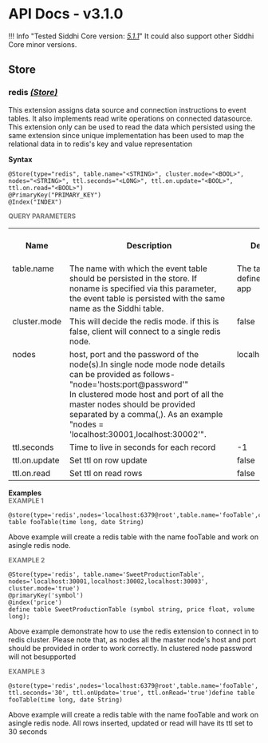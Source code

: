 # API Docs - v3.1.0


!!! Info "Tested Siddhi Core version: *<a target="_blank" href="http://siddhi.io/en/v5.0/docs/query-guide/">5.1.1</a>*"
    It could also support other Siddhi Core minor versions.

## Store

### redis *<a target="_blank" href="https://siddhi.io/en/v5.0/docs/query-guide/#store">(Store)</a>*

<p style="word-wrap: break-word">This extension assigns data source and connection instructions to event tables. It also implements read write operations on connected datasource. This extension only can be used to read the data which persisted using the same extension since unique implementation has been used to map the relational data in to redis's key and value representation</p>

<span id="syntax" class="md-typeset" style="display: block; font-weight: bold;">Syntax</span>
```
@Store(type="redis", table.name="<STRING>", cluster.mode="<BOOL>", nodes="<STRING>", ttl.seconds="<LONG>", ttl.on.update="<BOOL>", ttl.on.read="<BOOL>")
@PrimaryKey("PRIMARY_KEY")
@Index("INDEX")
```

<span id="query-parameters" class="md-typeset" style="display: block; color: rgba(0, 0, 0, 0.54); font-size: 12.8px; font-weight: bold;">QUERY PARAMETERS</span>
<table>
    <tr>
        <th>Name</th>
        <th style="min-width: 20em">Description</th>
        <th>Default Value</th>
        <th>Possible Data Types</th>
        <th>Optional</th>
        <th>Dynamic</th>
    </tr>
    <tr>
        <td style="vertical-align: top">table.name</td>
        <td style="vertical-align: top; word-wrap: break-word">The name with which the event table should be persisted in the store. If noname is specified via this parameter, the event table is persisted with the same name as the Siddhi table.</td>
        <td style="vertical-align: top">The tale name defined in the siddhi app</td>
        <td style="vertical-align: top">STRING</td>
        <td style="vertical-align: top">Yes</td>
        <td style="vertical-align: top">No</td>
    </tr>
    <tr>
        <td style="vertical-align: top">cluster.mode</td>
        <td style="vertical-align: top; word-wrap: break-word">This will decide the redis mode. if this is false, client will connect to a single redis node.</td>
        <td style="vertical-align: top">false</td>
        <td style="vertical-align: top">BOOL</td>
        <td style="vertical-align: top">No</td>
        <td style="vertical-align: top">No</td>
    </tr>
    <tr>
        <td style="vertical-align: top">nodes</td>
        <td style="vertical-align: top; word-wrap: break-word">host, port and the password of the node(s).In single node mode node details can be provided as follows- "node='hosts:port@password'" <br>In clustered mode host and port of all the master nodes should be provided separated by a comma(,). As an example "nodes = 'localhost:30001,localhost:30002'".</td>
        <td style="vertical-align: top">localhost:6379@root</td>
        <td style="vertical-align: top">STRING</td>
        <td style="vertical-align: top">Yes</td>
        <td style="vertical-align: top">No</td>
    </tr>
    <tr>
        <td style="vertical-align: top">ttl.seconds</td>
        <td style="vertical-align: top; word-wrap: break-word">Time to live in seconds for each record</td>
        <td style="vertical-align: top">-1</td>
        <td style="vertical-align: top">LONG</td>
        <td style="vertical-align: top">Yes</td>
        <td style="vertical-align: top">No</td>
    </tr>
    <tr>
        <td style="vertical-align: top">ttl.on.update</td>
        <td style="vertical-align: top; word-wrap: break-word">Set ttl on row update</td>
        <td style="vertical-align: top">false</td>
        <td style="vertical-align: top">BOOL</td>
        <td style="vertical-align: top">Yes</td>
        <td style="vertical-align: top">No</td>
    </tr>
    <tr>
        <td style="vertical-align: top">ttl.on.read</td>
        <td style="vertical-align: top; word-wrap: break-word">Set ttl on read rows</td>
        <td style="vertical-align: top">false</td>
        <td style="vertical-align: top">BOOL</td>
        <td style="vertical-align: top">Yes</td>
        <td style="vertical-align: top">No</td>
    </tr>
</table>

<span id="examples" class="md-typeset" style="display: block; font-weight: bold;">Examples</span>
<span id="example-1" class="md-typeset" style="display: block; color: rgba(0, 0, 0, 0.54); font-size: 12.8px; font-weight: bold;">EXAMPLE 1</span>
```
@store(type='redis',nodes='localhost:6379@root',table.name='fooTable',cluster.mode=false)define table fooTable(time long, date String)
```
<p style="word-wrap: break-word">Above example will create a redis table with the name fooTable and work on asingle redis node.</p>

<span id="example-2" class="md-typeset" style="display: block; color: rgba(0, 0, 0, 0.54); font-size: 12.8px; font-weight: bold;">EXAMPLE 2</span>
```
@Store(type='redis', table.name='SweetProductionTable', nodes='localhost:30001,localhost:30002,localhost:30003', cluster.mode='true')
@primaryKey('symbol')
@index('price') 
define table SweetProductionTable (symbol string, price float, volume long);
```
<p style="word-wrap: break-word">Above example demonstrate how to use the redis extension to connect in to redis cluster. Please note that, as nodes all the master node's host and port should be provided in order to work correctly. In clustered node password will not besupported</p>

<span id="example-3" class="md-typeset" style="display: block; color: rgba(0, 0, 0, 0.54); font-size: 12.8px; font-weight: bold;">EXAMPLE 3</span>
```
@store(type='redis',nodes='localhost:6379@root',table.name='fooTable', ttl.seconds='30', ttl.onUpdate='true', ttl.onRead='true')define table fooTable(time long, date String)
```
<p style="word-wrap: break-word">Above example will create a redis table with the name fooTable and work on asingle redis node.  All rows inserted, updated or read will have its ttl set to 30 seconds</p>

